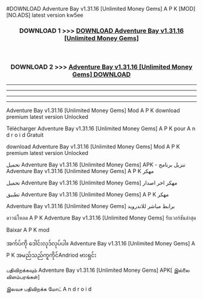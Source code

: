 #DOWNLOAD Adventure Bay  v1.31.16 [Unlimited Money Gems] A P K [MOD] [NO.ADS] latest version kw5ee



<div align="center">

<h3>DOWNLOAD 1 >>> <a href="https://teeasianyam.web.app?sq=Adventure Bay  v1.31.16 [Unlimited Money Gems]">DOWNLOAD Adventure Bay  v1.31.16 [Unlimited Money Gems] </a></h3><br>

<h3>DOWNLOAD 2 >>> <a href="https://teeasianyam.web.app?sq=Adventure Bay  v1.31.16 [Unlimited Money Gems] ">Adventure Bay  v1.31.16 [Unlimited Money Gems]  DOWNLOAD </a></h3>

</div>


----------------------------------------------------------

----------------------------------------------------------

----------------------------------------------------------

----------------------------------------------------------


Adventure Bay  v1.31.16 [Unlimited Money Gems]  Mod A P K download premium latest version Unlocked

Télécharger Adventure Bay  v1.31.16 [Unlimited Money Gems]  A P K pour A n d r o i d Gratuit

download Adventure Bay  v1.31.16 [Unlimited Money Gems]  Mod A P K premium latest version Unlocked

تحميل Adventure Bay  v1.31.16 [Unlimited Money Gems]  APK - تنزيل برنامج Adventure Bay  v1.31.16 [Unlimited Money Gems]  A P K مهكر

تحميل Adventure Bay  v1.31.16 [Unlimited Money Gems]  مهكر اخر اصدار

تطبيق Adventure Bay  v1.31.16 [Unlimited Money Gems]  A P K مهكر

Adventure Bay  v1.31.16 [Unlimited Money Gems]  برابط مباشر للاندرويد

ดาวน์โหลด A P K Adventure Bay  v1.31.16 [Unlimited Money Gems]  รับเวอร์ชันล่าสุด

Baixar A P K mod

အက်ပ်ကို ဒေါင်းလုဒ်လုပ်ပါ။ Adventure Bay  v1.31.16 [Unlimited Money Gems]  A P K အမည်သည်ကူကိုင်Andriod ဗားရှင်း

பதிவிறக்கவும் Adventure Bay  v1.31.16 [Unlimited Money Gems]  APK[ இல்லை விளம்பரங்கள்] 
 
இலவச பதிவிறக்க மோட் A n d r o i d



